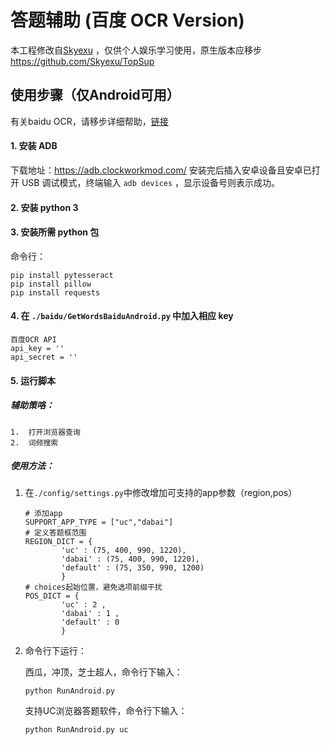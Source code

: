 # 答题辅助 (百度 OCR Version)

本工程修改自[Skyexu](https://github.com/Skyexu) ，仅供个人娱乐学习使用，原生版本应移步 https://github.com/Skyexu/TopSup 

## 使用步骤（仅Android可用）

有关baidu OCR，请移步详细帮助，[链接](/baidu)

#### 1. 安装 ADB

下载地址：https://adb.clockworkmod.com/
安装完后插入安卓设备且安卓已打开 USB 调试模式，终端输入 `adb devices` ，显示设备号则表示成功。
#### 2. 安装 python 3
#### 3. 安装所需 python 包

命令行：
```
pip install pytesseract
pip install pillow  
pip install requests
```
#### 4. 在 `./baidu/GetWordsBaiduAndroid.py` 中加入相应 key

```
百度OCR API
api_key = ''
api_secret = ''
```

#### 5. 运行脚本

##### 辅助策咯：

   	1.  打开浏览器查询
   	2.  词频搜索

##### 使用方法：

1. 在`./config/settings.py`中修改增加可支持的app参数（region,pos）

   ```
   # 添加app
   SUPPORT_APP_TYPE = ["uc","dabai"]
   # 定义答题框范围
   REGION_DICT = {
           'uc' : (75, 400, 990, 1220),
           'dabai' : (75, 400, 990, 1220),
           'default' : (75, 350, 990, 1200)
           }
   # choices起始位置，避免选项前缀干扰
   POS_DICT = {
           'uc' : 2 ,
           'dabai' : 1 ,
           'default' : 0
           }
   ```

2. 命令行下运行：

   西瓜，冲顶，芝士超人，命令行下输入：

   ```
   python RunAndroid.py
   ```

   支持UC浏览器答题软件，命令行下输入：

   ```
   python RunAndroid.py uc
   ```
